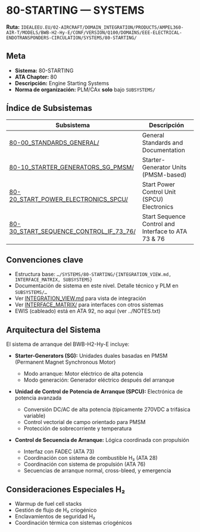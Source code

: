 # 80-STARTING — SYSTEMS

**Ruta:** `IDEALEEU.EU/02-AIRCRAFT/DOMAIN_INTEGRATION/PRODUCTS/AMPEL360-AIR-T/MODELS/BWB-H2-Hy-E/CONF/VERSION/Q100/DOMAINS/EEE-ELECTRICAL-ENDOTRANSPONDERS-CIRCULATION/SYSTEMS/80-STARTING/`

## Meta
- **Sistema:** 80-STARTING
- **ATA Chapter:** 80
- **Descripción:** Engine Starting Systems
- **Norma de organización:** PLM/CAx **solo** bajo `SUBSYSTEMS/`

## Índice de Subsistemas

| Subsistema | Descripción |
|------------|-------------|
| [80-00_STANDARDS_GENERAL/](./SUBSYSTEMS/80-00_STANDARDS_GENERAL/) | General Standards and Documentation |
| [80-10_STARTER_GENERATORS_SG_PMSM/](./SUBSYSTEMS/80-10_STARTER_GENERATORS_SG_PMSM/) | Starter-Generator Units (PMSM-based) |
| [80-20_START_POWER_ELECTRONICS_SPCU/](./SUBSYSTEMS/80-20_START_POWER_ELECTRONICS_SPCU/) | Start Power Control Unit (SPCU) Electronics |
| [80-30_START_SEQUENCE_CONTROL_IF_73_76/](./SUBSYSTEMS/80-30_START_SEQUENCE_CONTROL_IF_73_76/) | Start Sequence Control and Interface to ATA 73 & 76 |

## Convenciones clave

- Estructura base: `…/SYSTEMS/80-STARTING/{INTEGRATION_VIEW.md, INTERFACE_MATRIX, SUBSYSTEMS}`
- Documentación de sistema en este nivel. Detalle técnico y PLM en `SUBSYSTEMS/…`
- Ver [INTEGRATION_VIEW.md](./INTEGRATION_VIEW.md) para vista de integración
- Ver [INTERFACE_MATRIX/](./INTERFACE_MATRIX/) para interfaces con otros sistemas
- EWIS (cableado) está en ATA 92, no aquí (ver ../NOTES.txt)

## Arquitectura del Sistema

El sistema de arranque del BWB-H2-Hy-E incluye:

- **Starter-Generators (SG):** Unidades duales basadas en PMSM (Permanent Magnet Synchronous Motor)
  - Modo arranque: Motor eléctrico de alta potencia
  - Modo generación: Generador eléctrico después del arranque
  
- **Unidad de Control de Potencia de Arranque (SPCU):** Electrónica de potencia avanzada
  - Conversión DC/AC de alta potencia (típicamente 270VDC a trifásica variable)
  - Control vectorial de campo orientado para PMSM
  - Protección de sobrecorriente y temperatura
  
- **Control de Secuencia de Arranque:** Lógica coordinada con propulsión
  - Interfaz con FADEC (ATA 73)
  - Coordinación con sistema de combustible H₂ (ATA 28)
  - Coordinación con sistema de propulsión (ATA 76)
  - Secuencias de arranque normal, cross-bleed, y emergencia

## Consideraciones Especiales H₂

- Warmup de fuel cell stacks
- Gestión de flujo de H₂ criogénico
- Enclavamientos de seguridad H₂
- Coordinación térmica con sistemas criogénicos
